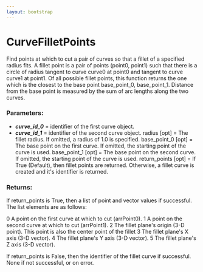 ```yaml
---
layout: bootstrap
---
```


# CurveFilletPoints

Find points at which to cut a pair of curves so that a fillet of a
        specified radius fits. A fillet point is a pair of points (point0, point1)
        such that there is a circle of radius tangent to curve curve0 at point0 and
        tangent to curve curve1 at point1. Of all possible fillet points, this
        function returns the one which is the closest to the base point base_point_0,
        base_point_1. Distance from the base point is measured by the sum of arc
        lengths along the two curves. 
          

### Parameters:

- ***curve_id_0*** = identifier of the first curve object.
- ***curve_id_1*** = identifier of the second curve object.
radius [opt] = The fillet radius. If omitted, a radius
               of 1.0 is specified.
base_point_0 [opt] = The base point on the first curve.
               If omitted, the starting point of the curve is used.
base_point_1 [opt] = The base point on the second curve. If omitted,
               the starting point of the curve is used.
return_points [opt] = If True (Default), then fillet points are
               returned. Otherwise, a fillet curve is created and
               it's identifier is returned.
        

### Returns:


If return_points is True, then a list of point and vector values
if successful. The list elements are as follows:
          
0    A point on the first curve at which to cut (arrPoint0).
1    A point on the second curve at which to cut (arrPoint1).
2    The fillet plane's origin (3-D point). This point is also
     the center point of the fillet
3    The fillet plane's X axis (3-D vector).
4    The fillet plane's Y axis (3-D vector).
5    The fillet plane's Z axis (3-D vector).
          
If return_points is False, then the identifier of the fillet curve
if successful.
None if not successful, or on error.                  
        


